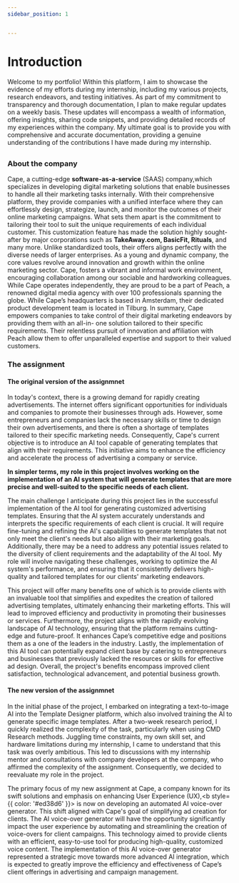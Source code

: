 ```yaml
---
sidebar_position: 1


---
```


# Introduction 

Welcome to my portfolio! Within this platform, I aim to showcase the evidence of my efforts during my internship, including my various projects, research endeavors, and testing initiatives. As part of my commitment to transparency and thorough documentation, I plan to make regular updates on a weekly basis. These updates will encompass a wealth of information, offering insights, sharing code snippets, and providing detailed records of my experiences within the company. My ultimate goal is to provide you with comprehensive and accurate documentation, providing a genuine understanding of the contributions I have made during my internship. 

##  


### About the company

Cape, a cutting-edge **software-as-a-service** (SAAS) company,which specializes in developing digital marketing solutions that
enable businesses to handle all their marketing tasks internally. With their comprehensive platform, they provide companies
with a unified interface where they can effortlessly design, strategize, launch, and monitor the outcomes of their online
marketing campaigns. What sets them apart is the commitment to tailoring their tool to suit the unique requirements of each
individual customer. This customization feature has made the solution highly sought-after by major corporations such as
**TakeAway.com, BasicFit, Rituals**, and many more. Unlike standardized tools, their offers aligns perfectly with the diverse
needs of larger enterprises.
As a young and dynamic company, the core values revolve around innovation and growth within the online marketing sector.
Cape, fosters a vibrant and informal work environment, encouraging collaboration among our sociable and hardworking
colleagues. While Cape operates independently, they are proud to be a part of Peach, a renowned digital media agency with
over 100 professionals spanning the globe. While Cape’s headquarters is based in Amsterdam, their dedicated product
development team is located in Tilburg.
In summary, Cape empowers companies to take control of their digital marketing endeavors by providing them with an all-in-
one solution tailored to their specific requirements. Their relentless pursuit of innovation and affiliation with Peach allow them
to offer unparalleled expertise and support to their valued customers.


### The assignment 


 #### The original version of the assignmnet 
 In today's context, there is a growing demand for rapidly creating advertisements. The internet offers significant opportunities for individuals and companies to promote their businesses through ads. However, some entrepreneurs and companies lack the necessary skills or time to design their own advertisements, and there is often a shortage of templates tailored to their specific marketing needs. Consequently, Cape's current objective is to introduce an AI tool capable of generating templates that align with their requirements. This initiative aims to enhance the efficiency and accelerate the process of advertising a company or service.

<p style={{ color: '#ed38d6' }}><b>In simpler terms, my role in this project involves working on the implementation of an AI system that will generate templates that are more precise and well-suited to the specific needs of each client.</b></p>

The main challenge I anticipate during this project lies in the successful implementation of the AI tool for generating customized advertising templates. Ensuring that the AI system accurately understands and interprets the specific requirements of each client is crucial. It will require fine-tuning and refining the AI's capabilities to generate templates that not only meet the client's needs but also align with their marketing goals. Additionally, there may be a need to address any potential issues related to the diversity of client requirements and the adaptability of the AI tool. My role will involve navigating these challenges, working to optimize the AI system's performance, and ensuring that it consistently delivers high-quality and tailored templates for our clients' marketing endeavors.

This project will offer many benefits one of which is to provide clients with an invaluable tool that simplifies and expedites the creation of tailored advertising templates, ultimately enhancing their marketing efforts. This will lead to improved efficiency and productivity in promoting their businesses or services. Furthermore, the project aligns with the rapidly evolving landscape of AI technology, ensuring that the platform remains cutting-edge and future-proof. It enhances Cape’s competitive edge and positions them as a one of the leaders in the industry. Lastly, the implementation of this AI tool can potentially expand client base by catering to entrepreneurs and businesses that previously lacked the resources or skills for effective ad design. Overall, the project's benefits encompass improved client satisfaction, technological advancement, and potential business growth.

#### The new version of the assignmnet 

In the initial phase of the project, I embarked on integrating a text-to-image AI into the Template Designer platform, which also involved training the AI to generate specific image templates. After a two-week research period, I quickly realized the complexity of the task, particularly when using CMD Research methods. Juggling time constraints, my own skill set, and hardware limitations during my internship, I came to understand that this task was overly ambitious. This led to discussions with my internship mentor and consultations with company developers at the company, who affirmed the complexity of the assignment. Consequently, we decided to reevaluate my role in the project.

The primary focus of my new assignment at Cape, a company known for its swift solutions and emphasis on enhancing User Experience (UX),<b style={{ color: '#ed38d6' }}>
is now on developing an automated AI voice-over generator.</b> This shift aligned with Cape's goal of simplifying ad creation for clients. The AI voice-over generator will have the opportunity significantly impact the user experience by automating and streamlining the creation of voice-overs for client campaigns. This technology aimed to provide clients with an efficient, easy-to-use tool for producing high-quality, customized voice content. The implementation of this AI voice-over generator represented a strategic move towards more advanced AI integration, which is expected to greatly improve the efficiency and effectiveness of Cape’s client offerings in advertising and campaign management.



